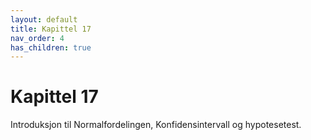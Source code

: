 ```yaml
---
layout: default
title: Kapittel 17
nav_order: 4
has_children: true
---
```


# Kapittel 17

Introduksjon til Normalfordelingen, Konfidensintervall og hypotesetest.
